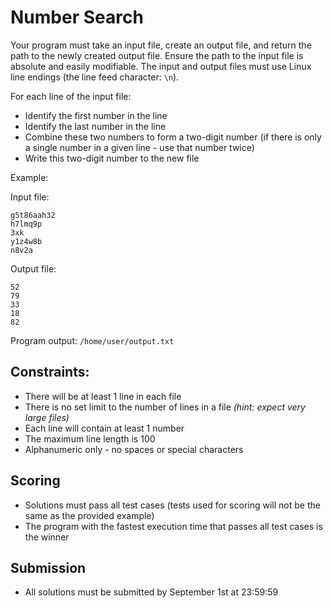 # Number Search

Your program must take an input file, create an output file, and return the path to the newly created output file. Ensure the path to the input file is absolute and easily modifiable. The input and output files must use Linux line endings (the line feed character: `\n`).

For each line of the input file:
* Identify the first number in the line
* Identify the last number in the line
* Combine these two numbers to form a two-digit number (if there is only a single number in a given line - use that number twice)
* Write this two-digit number to the new file

Example:

Input file:
```
g5t86aah32
h7lmq9p
3xk
y1z4w8b
n8v2a
```

Output file:
```
52
79
33
18
82
```

Program output:
`/home/user/output.txt`

## Constraints:
* There will be at least 1 line in each file
* There is no set limit to the number of lines in a file _(hint: expect very large files)_
* Each line will contain at least 1 number
* The maximum line length is 100
* Alphanumeric only - no spaces or special characters

## Scoring
* Solutions must pass all test cases (tests used for scoring will not be the same as the provided example)
* The program with the fastest execution time that passes all test cases is the winner

## Submission
* All solutions must be submitted by September 1st at 23:59:59
